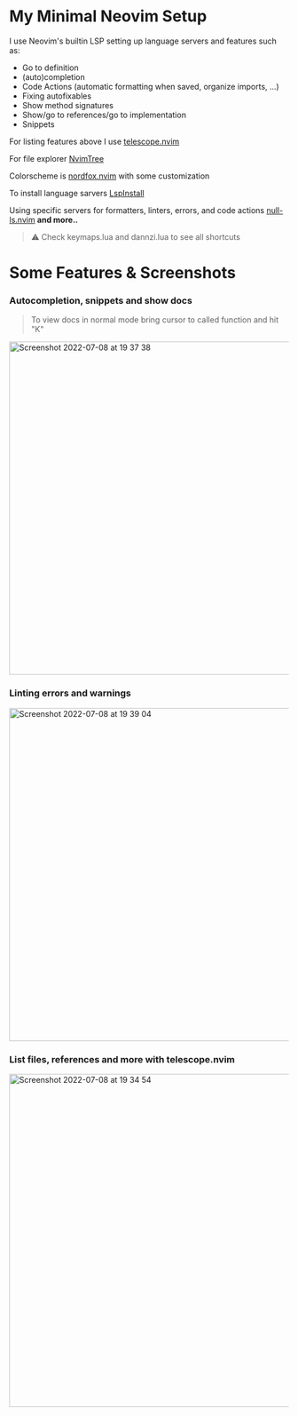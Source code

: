 # My Minimal Neovim Setup

I use Neovim's builtin LSP setting up language servers and features such as:

- Go to definition
- (auto)completion
- Code Actions (automatic formatting when saved, organize imports, ...)
- Fixing autofixables
- Show method signatures
- Show/go to references/go to implementation
- Snippets

For listing features above I use [telescope.nvim](https://github.com/nvim-telescope/telescope.nvim)

For file explorer [NvimTree](https://github.com/kyazdani42/nvim-tree.lua)

Colorscheme is [nordfox.nvim](https://github.com/EdenEast/nightfox.nvim) with some customization

To install language sarvers [LspInstall](https://github.com/kabouzeid/nvim-lspinstall)

Using specific servers for formatters, linters, errors, and code actions [null-ls.nvim](https://github.com/jose-elias-alvarez/null-ls.nvim)
**and more..**

> ⚠️ Check keymaps.lua and dannzi.lua to see all shortcuts

# Some Features & Screenshots


### Autocompletion, snippets and show docs 

> To view docs in normal mode bring cursor to called function and hit "K"

<img width="600" alt="Screenshot 2022-07-08 at 19 37 38" src="https://user-images.githubusercontent.com/40524858/178035696-57fd915f-d1f8-426a-85ea-641a80002ed9.png">


### Linting errors and warnings 

<img width="600" alt="Screenshot 2022-07-08 at 19 39 04" src="https://user-images.githubusercontent.com/40524858/178037287-1bd6284d-d2e7-47dc-8dae-a9b3762cde03.png">

### List files, references and more with telescope.nvim

<img width="600" alt="Screenshot 2022-07-08 at 19 34 54" src="https://user-images.githubusercontent.com/40524858/178037615-3fcfb8e3-a6f4-4573-bcc3-a102206e4589.png">
